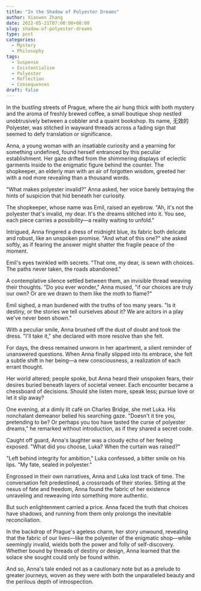 ```yaml
---
title: "In the Shadow of Polyester Dreams"
author: Xiaowen Zhang
date: 2022-05-21T07:00:00+08:00
slug: shadow-of-polyester-dreams
type: post
categories:
  - Mystery
  - Philosophy
tags:
  - Suspense
  - Existentialism
  - Polyester
  - Reflection
  - Consequences
draft: false
---
```


In the bustling streets of Prague, where the air hung thick with both mystery and the aroma of freshly brewed coffee, a small boutique shop nestled unobtrusively between a cobbler and a quaint bookshop. Its name, 无效的Polyester, was stitched in wayward threads across a fading sign that seemed to defy translation or significance.

Anna, a young woman with an insatiable curiosity and a yearning for something undefined, found herself entranced by this peculiar establishment. Her gaze drifted from the shimmering displays of eclectic garments inside to the enigmatic figure behind the counter. The shopkeeper, an elderly man with an air of forgotten wisdom, greeted her with a nod more revealing than a thousand words.

"What makes polyester invalid?" Anna asked, her voice barely betraying the hints of suspicion that hid beneath her curiosity.

The shopkeeper, whose name was Emil, raised an eyebrow. "Ah, it's not the polyester that's invalid, my dear. It's the dreams stitched into it. You see, each piece carries a possibility—a reality waiting to unfold."

Intrigued, Anna fingered a dress of midnight blue, its fabric both delicate and robust, like an unspoken promise. "And what of this one?" she asked softly, as if fearing the answer might shatter the fragile peace of the moment.

Emil's eyes twinkled with secrets. "That one, my dear, is sewn with choices. The paths never taken, the roads abandoned."

A contemplative silence settled between them, an invisible thread weaving their thoughts. "Do you ever wonder," Anna mused, "if our choices are truly our own? Or are we drawn to them like the moth to flame?"

Emil sighed, a man burdened with the truths of too many years. "Is it destiny, or the stories we tell ourselves about it? We are actors in a play we've never been shown."

With a peculiar smile, Anna brushed off the dust of doubt and took the dress. "I'll take it," she declared with more resolve than she felt.

For days, the dress remained unworn in her apartment, a silent reminder of unanswered questions. When Anna finally slipped into its embrace, she felt a subtle shift in her being—a new consciousness, a realization of each errant thought.

Her world altered; people spoke, but Anna heard their unspoken fears, their desires buried beneath layers of societal veneer. Each encounter became a chessboard of decisions. Should she listen more, speak less; pursue love or let it slip away?

One evening, at a dimly lit café on Charles Bridge, she met Luka. His nonchalant demeanor belied his searching gaze. "Doesn't it tire you, pretending to be? Or perhaps you too have tasted the curse of polyester dreams," he remarked without introduction, as if they shared a secret code.

Caught off guard, Anna's laughter was a cloudy echo of her feeling exposed. "What did you choose, Luka? When the curtain was raised?"

"Left behind integrity for ambition," Luka confessed, a bitter smile on his lips. "My fate, sealed in polyester."

Engrossed in their own narratives, Anna and Luka lost track of time. The conversation felt predestined, a crossroads of their stories. Sitting at the nexus of fate and freedom, Anna found the fabric of her existence unraveling and reweaving into something more authentic.

But such enlightenment carried a price. Anna faced the truth that choices have shadows, and running from them only prolongs the inevitable reconciliation.

In the backdrop of Prague's ageless charm, her story unwound, revealing that the fabric of our lives—like the polyester of the enigmatic shop—while seemingly invalid, wields both the power and folly of self-discovery. Whether bound by threads of destiny or design, Anna learned that the solace she sought could only be found within.

And so, Anna's tale ended not as a cautionary note but as a prelude to greater journeys, woven as they were with both the unparalleled beauty and the perilous depth of introspection.